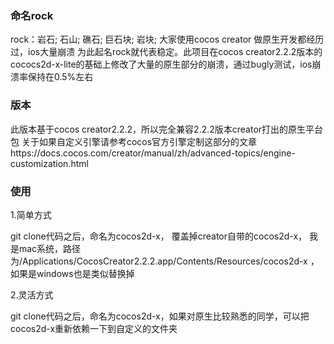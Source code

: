 ### 命名rock
rock：岩石; 石山; 礁石; 巨石块; 岩块;
大家使用cocos creator 做原生开发都经历过，ios大量崩溃 为此起名rock就代表稳定。此项目在cocos creator2.2.2版本的cococs2d-x-lite的基础上修改了大量的原生部分的崩溃，通过bugly测试，ios崩溃率保持在0.5%左右


### 版本
此版本基于cocos creator2.2.2，所以完全兼容2.2.2版本creator打出的原生平台包
关于如果自定义引擎请参考cocos官方引擎定制这部分的文章https://docs.cocos.com/creator/manual/zh/advanced-topics/engine-customization.html


### 使用
1.简单方式

git clone代码之后，命名为cocos2d-x， 覆盖掉creator自带的cocos2d-x， 我是mac系统，路径为/Applications/CocosCreator2.2.2.app/Contents/Resources/cocos2d-x 
，如果是windows也是类似替换掉

2.灵活方式

git clone代码之后，命名为cocos2d-x，如果对原生比较熟悉的同学，可以把cocos2d-x重新依赖一下到自定义的文件夹

